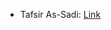 -   Tafsir As-Sadi: [Link](https://github.com/Beneficial-Ilm/Islamic_Resources/releases/tag/Tafsir_As-Sadi)
